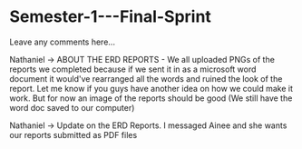 # Semester-1---Final-Sprint

Leave any comments here...

Nathaniel -> ABOUT THE ERD REPORTS - We all uploaded PNGs of the reports we completed because if we sent it in as a microsoft word document it would've rearranged all the words and ruined the look of the report. Let me know if you guys have another idea on how we could make it work. But for now an image of the reports should be good (We still have the word doc saved to our computer)

Nathaniel -> Update on the ERD Reports. I messaged Ainee and she wants our reports submitted as PDF files
